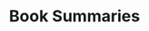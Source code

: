 ---
layout: default
title: Book Summaries
nav_order: 2
has_children: true
permalink: /book-summaries/
---